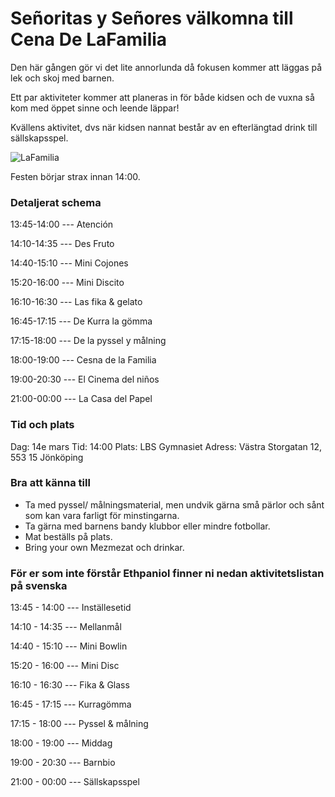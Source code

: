 
# Señoritas y Señores välkomna till **Cena De LaFamilia**
Den här gången gör vi det lite annorlunda då fokusen kommer att läggas på lek och skoj med barnen.

Ett par aktiviteter kommer att planeras in för både kidsen och de vuxna så kom med öppet sinne och leende läppar!

Kvällens aktivitet, dvs när kidsen nannat består av en efterlängtad drink till sällskapsspel.

![LaFamilia](https://rullavagn.nu/blogg/wp-content/uploads/2019/05/food-fight.gif)

Festen börjar strax innan 14:00.

### Detaljerat schema
13:45-14:00 --- Atención

14:10-14:35 --- Des Fruto

14:40-15:10 --- Mini Cojones

15:20-16:00 --- Mini Discito

16:10-16:30 --- Las fika & gelato

16:45-17:15 --- De Kurra la gömma

17:15-18:00 --- De la pyssel y målning

18:00-19:00 --- Cesna de la Familia

19:00-20:30 --- El Cinema del niños

21:00-00:00 --- La Casa del Papel

### Tid och plats
Dag: 14e mars
Tid: 14:00
Plats: LBS Gymnasiet
Adress: Västra Storgatan 12, 553 15 Jönköping

### Bra att känna till
* Ta med pyssel/ målningsmaterial, men undvik gärna små pärlor och sånt som kan vara farligt för minstingarna.
* Ta gärna med barnens bandy klubbor eller mindre fotbollar.
* Mat beställs på plats.
* Bring your own Mezmezat och drinkar.

### För er som inte förstår Ethpaniol finner ni nedan aktivitetslistan på svenska
13:45 - 14:00	--- Inställesetid

14:10 - 14:35	--- Mellanmål

14:40 - 15:10 --- Mini Bowlin

15:20 - 16:00	--- Mini Disc

16:10 - 16:30	--- Fika & Glass

16:45 - 17:15	--- Kurragömma

17:15 - 18:00	--- Pyssel & målning

18:00 - 19:00	--- Middag

19:00 - 20:30	--- Barnbio

21:00 - 00:00	--- Sällskapsspel
